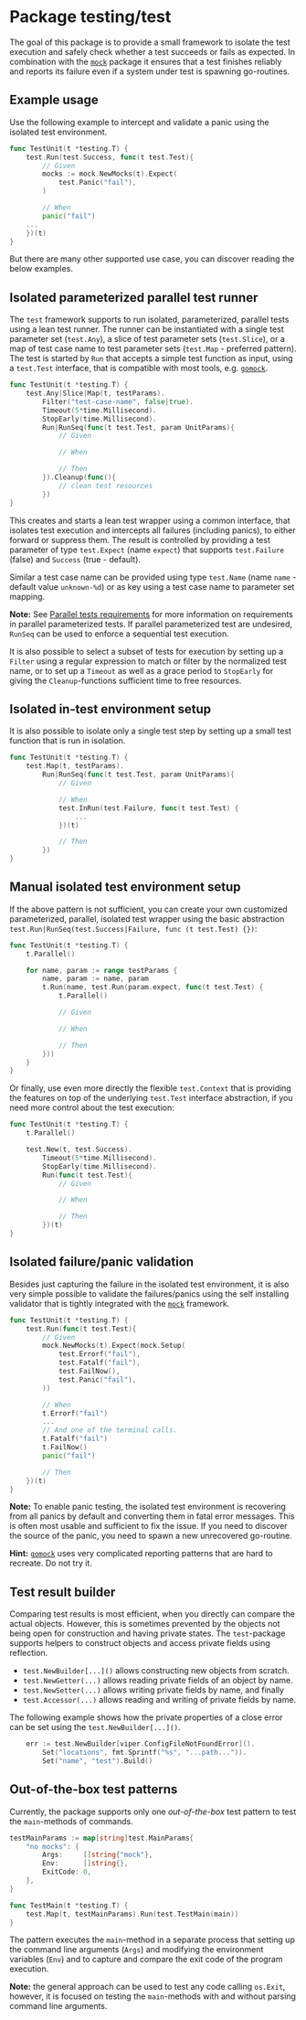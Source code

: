 # Package testing/test

The goal of this package is to provide a small framework to isolate the test
execution and safely check whether a test succeeds or fails as expected. In
combination with the [`mock`](../mock) package it ensures that a test finishes
reliably and reports its failure even if a system under test is spawning
go-routines.


## Example usage

Use the following example to intercept and validate a panic using the isolated
test environment.

```go
func TestUnit(t *testing.T) {
    test.Run(test.Success, func(t test.Test){
        // Given
        mocks := mock.NewMocks(t).Expect(
            test.Panic("fail"),
        )

        // When
        panic("fail")
    ...
    })(t)
}
```

But there are many other supported use case, you can discover reading the
below examples.


## Isolated parameterized parallel test runner

The `test` framework supports to run isolated, parameterized, parallel tests
using a lean test runner. The runner can be instantiated with a single test
parameter set (`test.Any`), a slice of test parameter sets (`test.Slice`), or a
map of test case name to test parameter sets (`test.Map` - preferred pattern).
The test is started by `Run` that accepts a simple test function as input,
using a `test.Test` interface, that is compatible with most tools, e.g.
[`gomock`][gomock].


```go
func TestUnit(t *testing.T) {
    test.Any|Slice|Map(t, testParams).
        Filter("test-case-name", false|true).
        Timeout(5*time.Millisecond).
        StopEarly(time.Millisecond).
        Run|RunSeq(func(t test.Test, param UnitParams){
            // Given

            // When

            // Then
        }).Cleanup(func(){
            // clean test resources
        })
}
```

This creates and starts a lean test wrapper using a common interface, that
isolates test execution and intercepts all failures (including panics), to
either forward or suppress them. The result is controlled by providing a test
parameter of type `test.Expect` (name `expect`) that supports `test.Failure`
(false) and `Success` (true - default).

Similar a test case name can be provided using type `test.Name` (name `name` -
default value `unknown-%d`) or as key using a test case name to parameter set
mapping.

**Note:** See [Parallel tests requirements](..#parallel-tests-requirements)
for more information on requirements in parallel parameterized tests. If
parallel parameterized test are undesired, `RunSeq` can be used to enforce a
sequential test execution.

It is also possible to select a subset of tests for execution by setting up a
`Filter` using a regular expression to match or filter by the normalized test
name, or to set up a `Timeout` as well as a grace period to `StopEarly` for
giving the `Cleanup`-functions sufficient time to free resources.


## Isolated in-test environment setup

It is also possible to isolate only a single test step by setting up a small
test function that is run in isolation.

```go
func TestUnit(t *testing.T) {
    test.Map(t, testParams).
        Run|RunSeq(func(t test.Test, param UnitParams){
            // Given

            // When
            test.InRun(test.Failure, func(t test.Test) {
                ...
            })(t)

            // Then
        })
}
```


## Manual isolated test environment setup

If the above pattern is not sufficient, you can create your own customized
parameterized, parallel, isolated test wrapper using the basic abstraction
`test.Run|RunSeq(test.Success|Failure, func (t test.Test) {})`:

```go
func TestUnit(t *testing.T) {
    t.Parallel()

    for name, param := range testParams {
        name, param := name, param
        t.Run(name, test.Run(param.expect, func(t test.Test) {
            t.Parallel()

            // Given

            // When

            // Then
        }))
    }
}
```

Or finally, use even more directly the flexible `test.Context` that is
providing the features on top of the underlying `test.Test` interface
abstraction, if you need more control about the test execution:

```go
func TestUnit(t *testing.T) {
    t.Parallel()

    test.New(t, test.Success).
        Timeout(5*time.Millisecond).
        StopEarly(time.Millisecond).
        Run(func(t test.Test){
            // Given

            // When

            // Then
        })(t)
}
```


## Isolated failure/panic validation

Besides just capturing the failure in the isolated test environment, it is also
very simple possible to validate the failures/panics using the self installing
validator that is tightly integrated with the [`mock`](../mock) framework.

```go
func TestUnit(t *testing.T) {
    test.Run(func(t test.Test){
        // Given
        mock.NewMocks(t).Expect(mock.Setup(
            test.Errorf("fail"),
            test.Fatalf("fail"),
            test.FailNow(),
            test.Panic("fail"),
        ))

        // When
        t.Errorf("fail")
        ...
        // And one of the terminal calls.
        t.Fatalf("fail")
        t.FailNow()
        panic("fail")

        // Then
    })(t)
}
```

**Note:** To enable panic testing, the isolated test environment is recovering
from all panics by default and converting them in fatal error messages. This is
often most usable and sufficient to fix the issue. If you need to discover the
source of the panic, you need to spawn a new unrecovered go-routine.

**Hint:** [`gomock`][gomock] uses very complicated reporting patterns that are
hard to recreate. Do not try it.


## Test result builder

Comparing test results is most efficient, when you directly can compare the
actual objects. However, this is sometimes prevented by the objects not being
open for construction and having private states. The `test`-package supports
helpers to construct objects and access private fields using reflection.

* `test.NewBuilder[...]()` allows constructing new objects from scratch.
* `test.NewGetter(...)` allows reading private fields of an object by name.
* `test.NewSetter(...)` allows writing private fields by name, and finally
* `test.Accessor(...)` allows reading and writing of private fields by name.

The following example shows how the private properties of a close error can
be set using the `test.NewBuilder[...]()`.

```go
    err := test.NewBuilder[viper.ConfigFileNotFoundError]().
        Set("locations", fmt.Sprintf("%s", "...path...")).
        Set("name", "test").Build()
```


## Out-of-the-box test patterns

Currently, the package supports only one _out-of-the-box_ test pattern to test
the `main`-methods of commands.

```go
testMainParams := map[string]test.MainParams{
    "no mocks": {
        Args:     []string{"mock"},
        Env:      []string{},
        ExitCode: 0,
    },
}

func TestMain(t *testing.T) {
    test.Map(t, testMainParams).Run(test.TestMain(main))
}
```

The pattern executes the `main`-method in a separate process that setting up
the command line arguments (`Args`) and modifying the environment variables
(`Env`) and to capture and compare the exit code of the program execution.

**Note:** the general approach can be used to test any code calling `os.Exit`,
however, it is focused on testing the `main`-methods with and without parsing
command line arguments.


[gomock]: <https://github.com/golang/mock>
